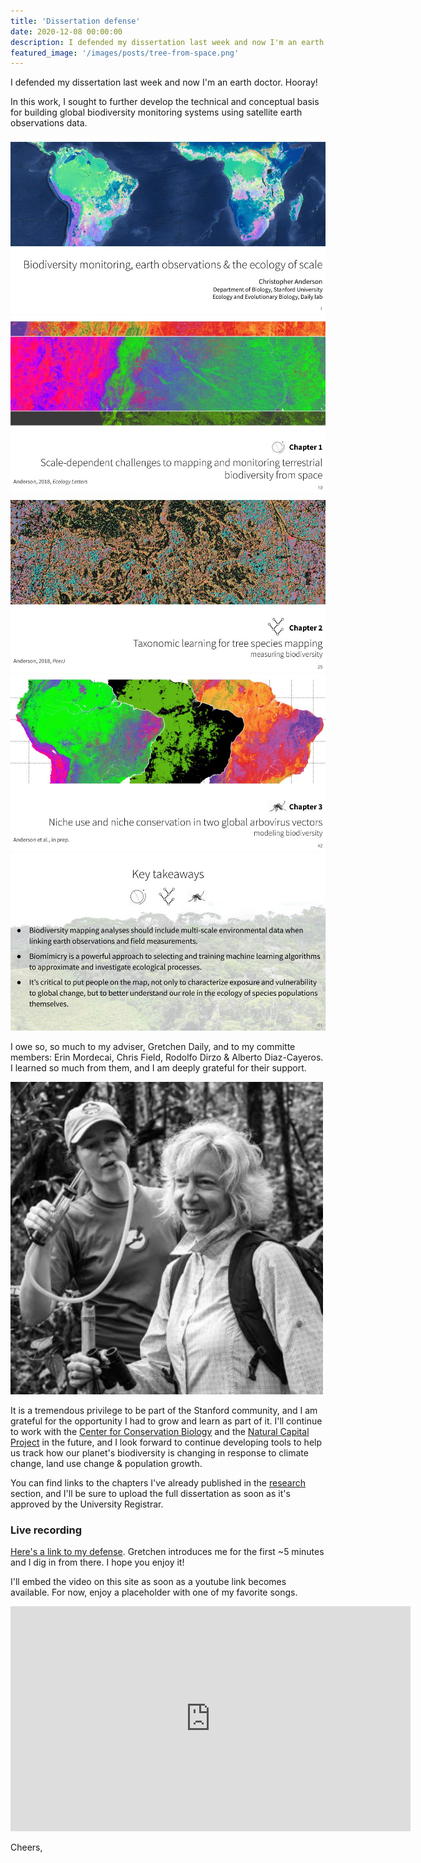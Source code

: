 ```yaml
---
title: 'Dissertation defense'
date: 2020-12-08 00:00:00
description: I defended my dissertation last week and now I'm an earth doctor.
featured_image: '/images/posts/tree-from-space.png'
---
```


I defended my dissertation last week and now I'm an earth doctor. Hooray! 

In this work, I sought to further develop the technical and conceptual basis for building global biodiversity monitoring systems using satellite earth observations data.

<div class="gallery" data-columns="1">
    <img src="/images/posts/diss-intro.jpg">
	<img src="/images/posts/diss-ch1.jpg">
    <img src="/images/posts/diss-ch2.jpg">
    <img src="/images/posts/diss-ch3.jpg">
    <img src="/images/posts/diss-conclusions.jpg">
</div>

I owe so, so much to my adviser, Gretchen Daily, and to my committe members: Erin Mordecai, Chris Field, Rodolfo Dirzo & Alberto Diaz-Cayeros. I learned so much from them, and I am deeply grateful for their support.

<img src="/images/posts/diss-advisers.png">

It is a tremendous privilege to be part of the Stanford community, and I am grateful for the opportunity I had to grow and learn as part of it. I'll continue to work with the [Center for Conservation Biology](https://ccb.stanford.edu) and the [Natural Capital Project](https://naturalcapitalproject.stanford.edu/) in the future, and I look forward to continue developing tools to help us track how our planet's biodiversity is changing in response to climate change, land use change & population growth.

You can find links to the chapters I've already published in the [research](/project/research) section, and I'll be sure to upload the full dissertation as soon as it's approved by the University Registrar.

### Live recording

[Here's a link to my defense](https://stanford.zoom.us/rec/play/XQ-JRYtEOu1TWIMki-HNWAGCrnnt4m_AxOtO4SUdiXXGQRJmvK6A0dGeXv0KX7x1Md9Zhorwl0rSBqOA.fiPN2JZhCvZ4zadt?continueMode=true). Gretchen introduces me for the first ~5 minutes and I dig in from there. I hope you enjoy it!

I'll embed the video on this site as soon as a youtube link becomes available. For now, enjoy a placeholder with one of my favorite songs.

<iframe src="https://www.youtube.com/watch?v=pIOM8mCS1fk" width="640" height="360" frameborder="0" webkitallowfullscreen mozallowfullscreen allowfullscreen></iframe>

Cheers,
